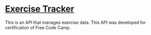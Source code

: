 # [Exercise Tracker](https://www.freecodecamp.org/learn/apis-and-microservices/apis-and-microservices-projects/exercise-tracker)

This is an API that manages exercise data. This API was developed for certification of Free Code Camp.
